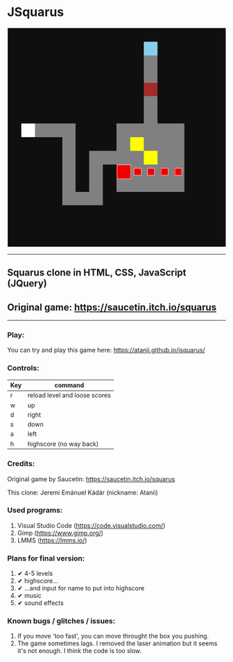 # JSquarus

<img src="assets\readme\Screenshot-2019-4-21 JSquarus.png">

---

## Squarus clone in HTML, CSS, JavaScript (JQuery)

## Original game: https://saucetin.itch.io/squarus

------

### Play:

You can try and play this game here: https://atanii.github.io/jsquarus/

### Controls:

| Key  | command                       |
| ---- | ----------------------------- |
| r    | reload level and loose scores |
| w    | up                            |
| d    | right                         |
| s    | down                          |
| a    | left                          |
| h    | highscore (no way back)       |

### Credits:

Original game by Saucetin: https://saucetin.itch.io/squarus

This clone: Jeremi Emánuel Kádár (nickname: Atanii)

### Used programs:

1. Visual Studio Code (https://code.visualstudio.com/)
2. Gimp (https://www.gimp.org/)
3. LMMS (https://lmms.io/)

### Plans for final version:

1. &#10004; 4-5 levels
2. &#10004; highscore...
3. &#10004; ...and input for name to put into highscore
4. &#10004; music
5. &#10004; sound effects

### Known bugs / glitches / issues:

1. If you move 'too fast', you can move throught the box you pushing.
2. The game sometimes lags. I removed the laser animation but it seems it's not enough. I think the code is too slow.